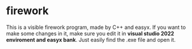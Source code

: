 # firework
This is a visible firework program, made by C++ and easyx. 
If you want to make some changes in it, make sure you edit it in **visual studio 2022 enviroment and easyx bank**.
Just easily find the .exe file and open it. 
